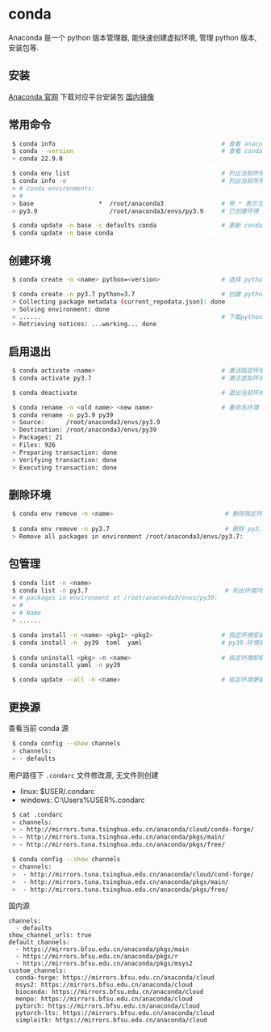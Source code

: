 <!--
 * @Author: facsert
 * @Date: 2023-09-27 21:03:53
 * @LastEditTime: 2023-10-25 20:59:33
 * @LastEditors: facsert
 * @Description: 
-->
# conda

Anaconda 是一个 python 版本管理器, 能快速创建虚拟环境, 管理 python 版本,安装包等.

## 安装

[Anaconda 官网](https://www.anaconda.com/) 下载对应平台安装包
[国内镜像](https://mirrors.tuna.tsinghua.edu.cn/anaconda/archive/)

## 常用命令

```bash
 $ conda info                                              # 查看 anaconda 基本信息
 $ conda --version                                         # 查看 conda 版本
 > conda 22.9.0

 $ conda env list                                          # 列出当前所有环境
 $ conda info -e                                           # 列出当前所有环境
 > # conda environments:
 > #
 > base                  *  /root/anaconda3                # 带 * 表示当前使用环境
 > py3.9                    /root/anaconda3/envs/py3.9     # 已创建环境

 $ conda update -n base -c defaults conda                  # 更新 conda 版本
 $ conda update -n base conda
```

## 创建环境

```bash
 $ conda create -n <name> python=<version>                 # 选择 python 版本创建虚拟环境并命名

 $ conda create -n py3.7 python=3.7                        # 创建 python 3.7 虚拟环境
 > Collecting package metadata (current_repodata.json): done
 > Solving environment: done
 > ......                                                  # 下载python版本包
 > Retrieving notices: ...working... done
```

## 启用退出

```bash
 $ conda activate <name>                                   # 激活指定环境
 $ conda activate py3.7                                    # 激活虚拟环境

 $ conda deactivate                                        # 退出当前环境

 $ conda rename -n <old name> <new name>                   # 重命名环境
 $ conda rename -n py3.9 py39
 > Source:      /root/anaconda3/envs/py3.9
 > Destination: /root/anaconda3/envs/py39
 > Packages: 21
 > Files: 926
 > Preparing transaction: done
 > Verifying transaction: done
 > Executing transaction: done
```

## 删除环境

```bash
 $ conda env remove -n <name>                               # 删除指定环境
 
 $ conda env remove -n py3.7                                # 删除 py3.7 环境
 > Remove all packages in environment /root/anaconda3/envs/py3.7:
```

## 包管理

```bash
 $ conda list -n <name>               
 $ conda list -n py3.7                                      # 列出环境内所有包
 > # packages in environment at /root/anaconda3/envs/py39:
 > #
 > # Name  
 > ......

 $ conda install -n <name> <pkg1> <pkg2>                   # 指定环境安装包
 $ conda install -n  py39  toml  yaml                      # py39 环境安装 toml 和 yaml 包
 
 $ conda uninstall <pkg> -n <name>                         # 指定环境卸载包
 $ conda uninstall yaml -n py39

 $ conda update --all -n <name>                            # 指定环境更新所有包
```

## 更换源

查看当前 conda 源

```bash
 $ conda config --show channels
 > channels:
 > - defaults
```

用户路径下 `.condarc` 文件修改源, 无文件则创建

- linux: $USER/.condarc
- windows: C:\Users\%USER%\.condarc

```bash
 $ cat .condarc
 > channels:
 > - http://mirrors.tuna.tsinghua.edu.cn/anaconda/cloud/conda-forge/
 > - http://mirrors.tuna.tsinghua.edu.cn/anaconda/pkgs/main/
 > - http://mirrors.tuna.tsinghua.edu.cn/anaconda/pkgs/free/

 $ conda config --show channels
 > channels:
 >  - http://mirrors.tuna.tsinghua.edu.cn/anaconda/cloud/cond-forge/
 >  - http://mirrors.tuna.tsinghua.edu.cn/anaconda/pkgs/main/
 >  - http://mirrors.tuna.tsinghua.edu.cn/anaconda/pkgs/free/
```

国内源

```log
channels:
  - defaults
show_channel_urls: true
default_channels:
  - https://mirrors.bfsu.edu.cn/anaconda/pkgs/main
  - https://mirrors.bfsu.edu.cn/anaconda/pkgs/r
  - https://mirrors.bfsu.edu.cn/anaconda/pkgs/msys2
custom_channels:
  conda-forge: https://mirrors.bfsu.edu.cn/anaconda/cloud
  msys2: https://mirrors.bfsu.edu.cn/anaconda/cloud
  bioconda: https://mirrors.bfsu.edu.cn/anaconda/cloud
  menpo: https://mirrors.bfsu.edu.cn/anaconda/cloud
  pytorch: https://mirrors.bfsu.edu.cn/anaconda/cloud
  pytorch-lts: https://mirrors.bfsu.edu.cn/anaconda/cloud
  simpleitk: https://mirrors.bfsu.edu.cn/anaconda/cloud
```
